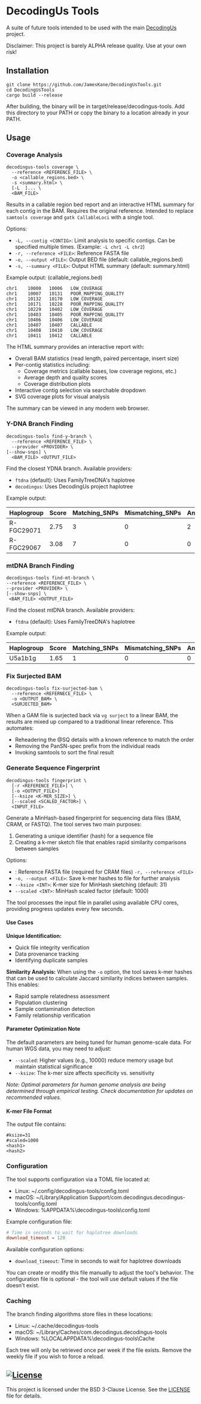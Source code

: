 # DecodingUs Tools

A suite of future tools intended to be used with the main [DecodingUs](https://github.com/JamesKane/decodingus) project.

Disclaimer: This project is barely ALPHA release quality.  Use at your own risk!

## Installation
```shell
git clone https://github.com/JamesKane/DecodingUsTools.git
cd DecodingUsTools
cargo build --release
```

After building, the binary will be in target/release/decodingus-tools.  Add this directory to your PATH or 
copy the binary to a location already in your PATH.

## Usage

### Coverage Analysis

```shell
decodingus-tools coverage \
  --reference <REFERENCE_FILE> \
  -o <callable_regions.bed> \
  -s <summary.html> \
  [-L  ]... \
  <BAM_FILE> 
```

Results in a callable region bed report and an interactive HTML summary for each contig in the BAM. Requires the original reference.
Intended to replace `samtools coverage` and `gatk CallableLoci` with a single tool.

Options:
- `-L, --contig <CONTIG>`: Limit analysis to specific contigs. Can be specified multiple times. (Example: `-L chr1 -L chr2`)
- `-r, --reference <FILE>`: Reference FASTA file
- `-o, --output <FILE>`: Output BED file (default: callable_regions.bed)
- `-s, --summary <FILE>`: Output HTML summary (default: summary.html)


Example output: (callable_regions.bed)
```text
chr1	10000	10006	LOW_COVERAGE
chr1	10007	10131	POOR_MAPPING_QUALITY
chr1	10132	10170	LOW_COVERAGE
chr1	10171	10228	POOR_MAPPING_QUALITY
chr1	10229	10402	LOW_COVERAGE
chr1	10403	10405	POOR_MAPPING_QUALITY
chr1	10406	10406	LOW_COVERAGE
chr1	10407	10407	CALLABLE
chr1	10408	10410	LOW_COVERAGE
chr1	10411	10412	CALLABLE
```

The HTML summary provides an interactive report with:
- Overall BAM statistics (read length, paired percentage, insert size)
- Per-contig statistics including:
    - Coverage metrics (callable bases, low coverage regions, etc.)
    - Average depth and quality scores
    - Coverage distribution plots
- Interactive contig selection via searchable dropdown
- SVG coverage plots for visual analysis

The summary can be viewed in any modern web browser.

### Y-DNA Branch Finding

```shell
decodingus-tools find-y-branch \
  --reference <REFERENCE_FILE> \
  --provider <PROVIDER> \
[--show-snps] \
  <BAM_FILE> <OUTPUT_FILE>
```

Find the closest YDNA branch. Available providers:
- `ftdna` (default): Uses FamilyTreeDNA's haplotree
- `decodingus`: Uses DecodingUs project haplotree

Example output:

|Haplogroup|Score|Matching_SNPs|Mismatching_SNPs|Ancestral_Matches|No_Calls|Total_SNPs|Cumulative_SNPs|Depth|
|----------|------|-------------|----------------|-----------------|--------|----------|---------------|-----|
|R-FGC29071|2.75|3|0|2|1|9|1917|53|
|R-FGC29067|3.08|7|0|0|2|4|1911|52|

### mtDNA Branch Finding

```shell
decodingus-tools find-mt-branch \
--reference <REFERENCE_FILE> \
--provider <PROVIDER> \
[--show-snps] \
 <BAM_FILE> <OUTPUT_FILE>
```

Find the closest mtDNA branch. Available providers:
- `ftdna` (default): Uses FamilyTreeDNA's haplotree

Example output:

|Haplogroup| Score |Matching_SNPs|Mismatching_SNPs|Ancestral_Matches|No_Calls|Total_SNPs|Cumulative_SNPs|Depth|
|----------|-------|-------------|----------------|-----------------|--------|----------|---------------|-----|
|U5a1b1g|1.65|1|0|0|0|1|55|15|

### Fix Surjected BAM

```shell
decodingus-tools fix-surjected-bam \
  --reference <REFERNECE_FILE> \ 
  -o <OUTPUT_BAM> \ 
  <SURJECTED_BAM>
```

When a GAM file is surjected back via `vg surject` to a linear BAM, the results are mixed up compared to a traditional linear reference. This automates:
- Reheadering the @SQ details with a known reference to match the order
- Removing the PanSN-spec prefix from the individual reads
- Invoking samtools to sort the final result

### Generate Sequence Fingerprint

```shell
decodingus-tools fingerprint \
  [-r <REFERENCE_FILE>] \
  [-o <OUTPUT_FILE>]
  [--ksize <K-MER_SIZE>] \
  [--scaled <SCALED_FACTOR>] \
  <INPUT_FILE>
```
Generate a MinHash-based fingerprint for sequencing data files (BAM, CRAM, or FASTQ). The tool serves two main purposes:
1. Generating a unique identifier (hash) for a sequence file
2. Creating a k-mer sketch file that enables rapid similarity comparisons between samples

Options:
- : Reference FASTA file (required for CRAM files) `-r, --reference <FILE>`
- `-o, --output <FILE>`: Save k-mer hashes to file for further analysis
- `--ksize <INT>`: K-mer size for MinHash sketching (default: 31)
- `--scaled <INT>`: MinHash scaled factor (default: 1000)

The tool processes the input file in parallel using available CPU cores, providing progress updates every few seconds.

#### Use Cases

**Unique Identification:**
- Quick file integrity verification
- Data provenance tracking
- Identifying duplicate samples

**Similarity Analysis:**
When using the `-o` option, the tool saves k-mer hashes that can be used to calculate Jaccard similarity indices between samples. This enables:
- Rapid sample relatedness assessment
- Population clustering
- Sample contamination detection
- Family relationship verification

#### Parameter Optimization Note
The default parameters are being tuned for human genome-scale data. For human WGS data, you may need to adjust:
- `--scaled`: Higher values (e.g., 10000) reduce memory usage but maintain statistical significance
- `--ksize`: The k-mer size affects specificity vs. sensitivity

*Note: Optimal parameters for human genome analysis are being determined through empirical testing. Check documentation for updates on recommended values.*

#### K-mer File Format
The output file contains:
```text
#ksize=31
#scaled=1000
<hash1>
<hash2>
```

### Configuration

The tool supports configuration via a TOML file located at:
* Linux: ~/.config/decodingus-tools/config.toml
* macOS: ~/Library/Application Support/com.decodingus.decodingus-tools/config.toml
* Windows: %APPDATA%\decodingus-tools\config.toml

Example configuration file:
```toml
# Time in seconds to wait for haplotree downloads
download_timeout = 120
```

Available configuration options:
* `download_timeout`: Time in seconds to wait for haplotree downloads

You can create or modify this file manually to adjust the tool's behavior. The configuration file is optional - the tool will use default values if the file doesn't exist.


### Caching
The branch finding algorithms store files in these locations:
* Linux: ~/.cache/decodingus-tools
* macOS: ~/Library/Caches/com.decodingus.decodingus-tools
* Windows: %LOCALAPPDATA%\decodingus-tools\Cache

Each tree will only be retrieved once per week if the file exists.  Remove the weekly file if you wish to force a reload.

## [![License](https://img.shields.io/badge/License-BSD_3--Clause-blue.svg)](https://opensource.org/licenses/BSD-3-Clause)

This project is licensed under the BSD 3-Clause License. See the [LICENSE](LICENSE) file for details.

